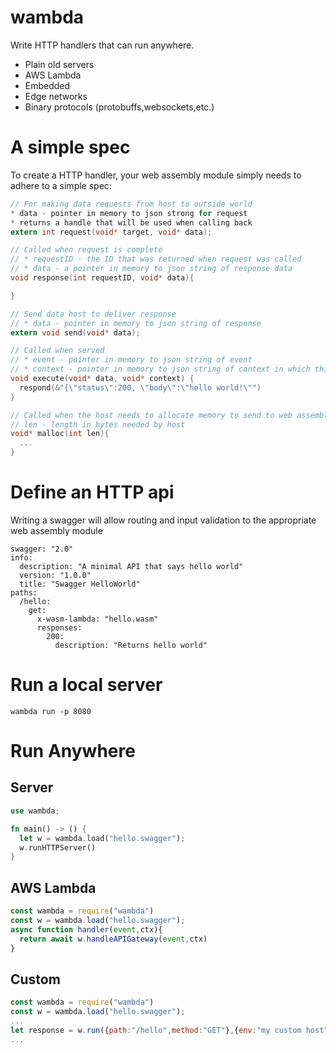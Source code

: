 # wambda

Write HTTP handlers that can run anywhere.
* Plain old servers
* AWS Lambda
* Embedded
* Edge networks
* Binary protocols (protobuffs,websockets,etc.)

# A simple spec

To create a HTTP handler, your web assembly module simply needs to adhere to a simple spec:

```C
// For making data requests from host to outside world
* data - pointer in memory to json strong for request
* returns a handle that will be used when calling back
extern int request(void* target, void* data);

// Called when request is complete
// * requestID - the ID that was returned when request was called 
// * data - a pointer in memory to json string of response data
void response(int requestID, void* data){

}

// Send data host to deliver response
// * data - pointer in memory to json string of response
extern void send(void* data);

// Called when served
// * event - pointer in memory to json string of event
// * context - pointer in memory to json string of context in which this server is run ( host specific )
void execute(void* data, void* context) {
  respond(&"{\"status\":200, \"body\":\"hello world!\"")
}

// Called when the host needs to allocate memory to send to web assembly module
// len - length in bytes needed by host
void* malloc(int len){
  ...
}
```

# Define an HTTP api
Writing a swagger will allow routing and input validation to the appropriate web assembly module

```swagger
swagger: "2.0"
info:
  description: "A minimal API that says hello world"
  version: "1.0.0"
  title: "Swagger HelloWorld"
paths:
  /hello:
    get:
      x-wasm-lambda: "hello.wasm"
      responses:
        200:
          description: "Returns hello world"
```

# Run a local server

```
wambda run -p 8080
```

# Run Anywhere

## Server
```rust
use wambda;

fn main() -> () {
  let w = wambda.load("hello.swagger");
  w.runHTTPServer()
}
```

## AWS Lambda
```js
const wambda = require("wambda")
const w = wambda.load("hello.swagger");
async function handler(event,ctx){
  return await w.handleAPIGateway(event,ctx)
}
```

## Custom 
```js
const wambda = require("wambda")
const w = wambda.load("hello.swagger");
...
let response = w.run({path:"/hello",method:"GET"},{env:"my custom host"});
...
```
